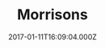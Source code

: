 ---
date: 2017-01-11T16:09:04.000Z
title: Morrisons
latitude: 52.04938134912715
longitude: 0.9546547409704537
category: checkin
---
